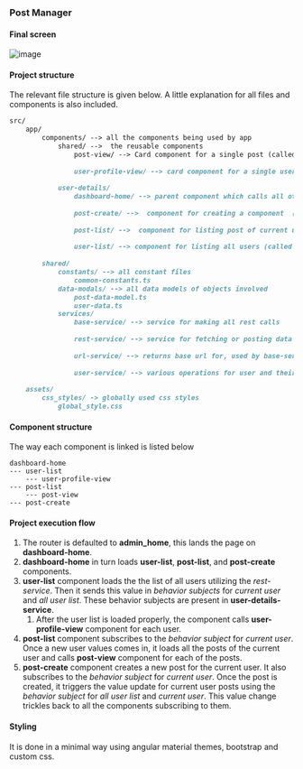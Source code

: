 ### Post Manager



#### Final screen

![image](https://user-images.githubusercontent.com/43888071/204086305-e1feac61-ab1b-457f-8f96-fae5eada1d7a.png)




#### Project structure

The relevant file structure is given below. A little explanation for all files and components is also included.

```markdown
src/
    app/
        components/ --> all the components being used by app
            shared/ -->  the reusable components 
                post-view/ --> Card component for a single post (called by post-list)
                
                user-profile-view/ --> card component for a single user (called by user-list)
                    
            user-details/
                dashboard-home/ --> parent component which calls all other component
                    
                post-create/ -->  component for creating a component  (called by dashboard-home)
                    
                post-list/ -->  component for listing post of current user (called by dashboard-home)
                   
                user-list/ --> component for listing all users (called by dashboard-home)
                    
        shared/
            constants/ --> all constant files
                common-constants.ts
            data-modals/ --> all data models of objects involved
                post-data-model.ts
                user-data.ts
            services/
                base-service/ --> service for making all rest calls
                 
                rest-service/ --> service for fetching or posting data using various endpoints,utilizes base-service.ts 
                    
                url-service/ --> returns base url for, used by base-service
                    
                user-service/ --> various operations for user and their posts. Heart of communication between components using behaviour subjects.
                    
    assets/
        css_styles/ -> globally used css styles
            global_style.css
```



#### Component structure

The way each component is linked is listed below

```
dashboard-home
--- user-list
	--- user-profile-view
--- post-list
    --- post-view
--- post-create
```



#### Project execution flow

1. The router is defaulted to **admin_home**, this lands the page on **dashboard-home**.
2. **dashboard-home** in turn loads **user-list**, **post-list**, and **post-create** components.
3. **user-list** component loads the the list of all users utilizing the *rest-service*. Then it sends this value in *behavior subjects* for *current user* and *all user list*. These behavior subjects are present in **user-details-service**.
   1. After the user list is loaded properly, the component calls **user-profile-view** component for each user.
4.  **post-list** component subscribes to the *behavior subject* for *current user*. Once a new user values comes in, it loads all the posts of the current user and calls **post-view** component for each of the posts.
5. **post-create** component creates a new post for the current user. It also subscribes to the *behavior subject* for *current user*. Once the post is created, it triggers the value update for current user posts using the *behavior subject* for *all user list* and *current user*. This value change trickles back to all the components subscribing to them.

#### Styling

It is done in a minimal way using angular material themes, bootstrap and custom css.


